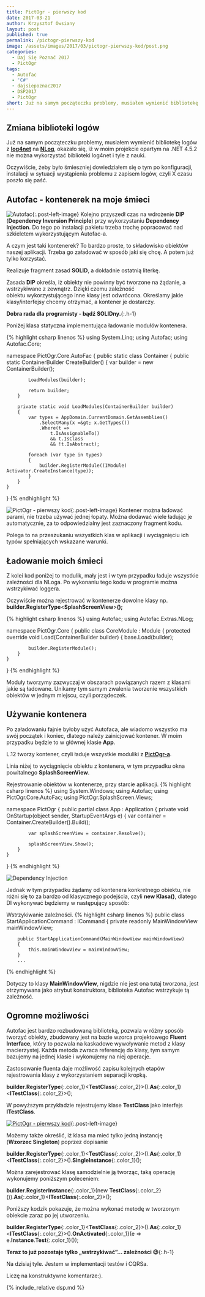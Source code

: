 ```yaml
---
title: PictOgr - pierwszy kod
date: 2017-03-21
author: Krzysztof Owsiany
layout: post
published: true
permalink: /pictogr-pierwszy-kod
image: /assets/images/2017/03/pictogr-pierwszy-kod/post.png
categories:
  - Daj Się Poznać 2017
  - PictOgr
tags:
  - Autofac
  - 'C#'
  - dajsiepoznac2017
  - DSP2017
  - PictOgr
short: Już na samym począteczku problemy, musiałem wymienić bibliotekę logów z log4net na NLog, okazało się, iż w moim projekcie opartym na .NET 4.5.2 nie można wykorzystać biblioteki log4net i tyle z nauki.
---
```

## Zmiana biblioteki logów
Już na samym począteczku problemy, musiałem wymienić bibliotekę logów z **[log4net]** na **[NLog]**, okazało się, iż w moim projekcie opartym na .NET 4.5.2 nie można wykorzystać biblioteki log4net i tyle z nauki.

Oczywiście, żeby było śmieszniej dowiedziałem się o tym po konfiguracji, instalacji w sytuacji wystąpienia problemu z zapisem logów, czyli X czasu poszło się paść.
    
## Autofac - kontenerek na moje śmieci
![Autofac][autofac-logo]{:.post-left-image}
Kolejno przyszedł czas na wdrożenie **DIP** (**Dependency Inversion Principle**) przy wykorzystaniu **Dependency Injection**. Do tego po instalacji pakietu trzeba trochę popracować nad szkieletem wykorzystującym Autofac-a.
    
A czym jest taki kontenerek? To bardzo proste, to składowisko obiektów naszej aplikacji. Trzeba go załadować w sposób jaki się chcę. A potem już tylko korzystać.
    
Realizuje fragment zasad **SOLID**, a dokładnie ostatnią literkę.
    
Zasada **DIP** określa, iż obiekty nie powinny być tworzone na żądanie, a wstrzykiwane z zewnątrz. Dzięki czemu zależność obiektu wykorzystującego inne klasy jest odwrócona. Określamy jakie klasy/interfejsy chcemy otrzymać, a kontener je dostarczy.
    
**Dobra rada dla programisty - bądź SOLIDny.**{:.h-1}
    
Poniżej klasa statyczna implementująca ładowanie modułów kontenera.
    
{% highlight csharp linenos %}
using System.Linq;
using Autofac;
using Autofac.Core;

namespace PictOgr.Core.AutoFac
{
    public static class Container
    {
        public static ContainerBuilder CreateBuilder()
        {
            var builder = new ContainerBuilder();

            LoadModules(builder);

            return builder;
        }

        private static void LoadModules(ContainerBuilder builder)
        {
            var types = AppDomain.CurrentDomain.GetAssemblies()
                .SelectMany(x =&gt; x.GetTypes())
                .Where(t => 
                    t.IsAssignableTo() 
                    && t.IsClass 
                    && !t.IsAbstract);

            foreach (var type in types)
            {
                builder.RegisterModule((IModule) Activator.CreateInstance(type));
            }
        }
    }
}
{% endhighlight %}

![PictOgr - pierwszy kod][post]{:.post-left-image} 
Kontener można ładować parami, nie trzeba używać jednej łopaty. Można dodawać wiele ładując je automatycznie, za to odpowiedzialny jest zaznaczony fragment kodu.
    
Polega to na przeszukaniu wszystkich klas w aplikacji i wyciągnięciu ich typów spełniających wskazane warunki.
    
## Ładowanie moich śmieci
Z kolei kod poniżej to modulik, mały jest i w tym przypadku ładuje wszystkie zależności dla NLoga. Po wykonaniu tego kodu w programie można wstrzykiwać loggera.

Oczywiście można rejestrować w kontenerze dowolne klasy np. **builder.RegisterType**<**SplashScreenView**>**();**

{% highlight csharp linenos  %}
using Autofac;
using Autofac.Extras.NLog;

namespace PictOgr.Core
{
    public class CoreModule : Module
    {
        protected override void Load(ContainerBuilder builder)
        {
            base.Load(builder);
			
            builder.RegisterModule();
        }
    }
}
{% endhighlight %}
    
Moduły tworzymy zazwyczaj w obszarach powiązanych razem z klasami jakie są ładowane. Unikamy tym samym zwalenia tworzenie wszystkich obiektów w jednym miejscu, czyli porządeczek.
    
## Używanie kontenera
Po załadowaniu fajnie byłoby użyć Autofaca, ale wiadomo wszystko ma swój początek i koniec, dlatego należy zainicjować kontener. W moim przypadku będzie to w głównej klasie **App**.
    
L.12 tworzy kontener, czyli ładuje wszystkie moduliki z **[PictOgr-a][pictogr]**.

Linia niżej to wyciągnięcie obiektu z kontenera, w tym przypadku okna powitalnego **SplashScreenView**.
    
Rejestrowanie obiektów w kontenerze, przy starcie aplikacji.
{% highlight csharp linenos  %}
using System.Windows;
using Autofac;
using PictOgr.Core.AutoFac;
using PictOgr.SplashScreen.Views;

namespace PictOgr
{
	public partial class App : Application
	{
		private void OnStartup(object sender, StartupEventArgs e)
		{
			var container = Container.CreateBuilder().Build();

			var splashScreenView = container.Resolve();

			splashScreenView.Show();
		}
	}
}
{% endhighlight %}

![Dependency Injection][dependency-injection]

Jednak w tym przypadku żądamy od kontenera konkretnego obiektu, nie różni się to za bardzo od klasycznego podejścia, czyli **new Klasa()**, dlatego DI wykonywać będziemy w następujący sposób:

Wstrzykiwanie zależności.
{% highlight csharp linenos  %}
public class StartApplicationCommand : ICommand
{
		private readonly MainWindowView mainWindowView;

		public StartApplicationCommand(MainWindowView mainWindowView)
		{
			this.mainWindowView = mainWindowView;
		}
        ...
{% endhighlight %}

Dotyczy to klasy **MainWindowView**, nigdzie nie jest ona tutaj tworzona, jest otrzymywana jako atrybut konstruktora, biblioteka Autofac wstrzykuje tą zależność.
    
## Ogromne możliwości
Autofac jest bardzo rozbudowaną biblioteką, pozwala w różny sposób tworzyć obiekty, zbudowany jest na bazie wzorca projektowego **Fluent Interface**, który to pozwala na kaskadowe wywoływanie metod z klasy macierzystej. Każda metoda zwraca referencję do klasy, tym samym bazujemy na jednej klasie i wykonujemy na niej operacje.

Zastosowanie fluenta daje możliwość zapisu kolejnych etapów rejestrowania klasy z wykorzystaniem separacji kropką.
    
**builder**.**RegisterType**{:.color_1}<**TestClass**{:.color_2}>().**As**{:.color_1}<**ITestClass**{:.color_2}>();

W powyższym przykładzie rejestrujemy klase **TestClass** jako interfejs **ITestClass**.

[![PictOgr - pierwszy kod][image1]][image1-big]{:.post-left-image}

Możemy także określić, iż klasa ma mieć tylko jedną instancję (**Wzorzec Singleton**) poprzez dopisanie

**builder**.**RegisterType**{:.color_1}<**TestClass**{:.color_2}>().**As**{:.color_1}<**ITestClass**{:.color_2}>().**SingleInstance**{:.color_1}();
    
Można zarejestrować klasę samodzielnie ją tworząc, taką operację wykonujemy poniższym poleceniem:
    
**builder**.**RegisterInstance**{:.color_1}(new **TestClass**{:.color_2}()).**As**{:.color_1}<**ITestClass**{:.color_2}>();

Poniższy kodzik pokazuje, że można wykonać metodę w tworzonym obiekcie zaraz po jej utworzeniu.
    
**builder**.**RegisterType**{:.color_1}<**TestClass**{:.color_2}>().**As**{:.color_1}<**ITestClass**{:.color_2}>().**OnActivated**{:.color_1}(e => e.**Instance**.**Test**{:.color_1}());
    
**Teraz to już pozostaje tylko &#8222;wstrzykiwać&#8221;&#8230; zależności 😉**{:.h-1}

Na dzisiaj tyle. Jestem w implementacji testów i CQRSa.
    
Liczę na konstruktywne komentarze:).
    
{% include_relative dsp.md %}

[post]: /assets/images/2017/03/pictogr-pierwszy-kod/post.png
[autofac-logo]: /assets/images/2017/03/pictogr-pierwszy-kod/autofac-logo.png
[dependency-injection]: /assets/images/2017/03/pictogr-pierwszy-kod/dependency-injection.png

[image1]: /assets/images/2017/03/pictogr-pierwszy-kod/image1.jpg
[image1-big]: /assets/images/2017/03/pictogr-pierwszy-kod/image1-big.jpg

[pictogr]: {{site.url}}/pictogr-pomysl
[log4net]: https://logging.apache.org/log4net/
[NLog]: http://nlog-project.org/